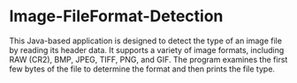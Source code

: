 # Image-FileFormat-Detection
This Java-based application is designed to detect the type of an image file by reading its header data. It supports a variety of image formats, including RAW (CR2), BMP, JPEG, TIFF, PNG, and GIF. The program examines the first few bytes of the file to determine the format and then prints the file type.
